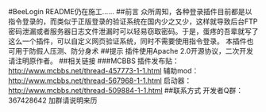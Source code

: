 #BeeLogin
README仍在施工……
##前言
众所周知，各种登录插件目前都是以指令登录的，而类似于正版登录的验证系统在国内少之又少，这样就导致后台FTP密码泄漏或者服务器日志文件泄漏时可以轻易窃取密码。于是，蛋疼的吾辈就写了这么一个插件，可以自定义网页验证系统，同时不需要使用指令登录。
本插件也可用于防假人压测、防分身术
##提示
插件使用Apache 2.0开源协议，二次开发请注明原作者。
##相关链接
###MCBBS
插件发布贴：http://www.mcbbs.net/thread-457773-1-1.html
辅助mod：http://www.mcbbs.net/thread-567968-1-1.html
启动器：http://www.mcbbs.net/thread-509884-1-1.html
##联系方式
开发者Q群： 367428642  加群请说明来历	
